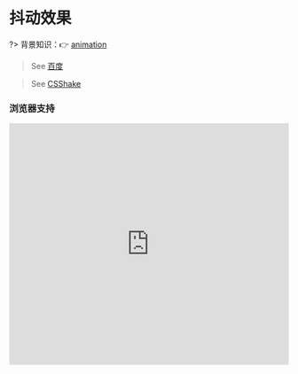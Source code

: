 
# 抖动效果

?> 背景知识：:point_right: [animation](https://developer.mozilla.org/zh-CN/docs/Web/CSS/animation)

> See [百度](https://www.baidu.com/s?wd=%E6%8A%96%E5%8A%A8&rsv_spt=1&rsv_iqid=0xe9f337870004f38a&issp=1&f=8&rsv_bp=0&rsv_idx=2&ie=utf-8&tn=baiduhome_pg&rsv_enter=1&rsv_sug3=11&rsv_sug1=15&rsv_sug7=101&rsv_sug2=0&inputT=3789&rsv_sug4=4507)

<vuep template="#shakeBaidu"></vuep>

<script v-pre type="text/x-template" id="shakeBaidu">
<style>
  main {
    width: 100%; height: 229px;
    display: flex;
  }
  main > span {
    background: #b4a078;
    color: white;
    margin: auto;
    padding: .3em 1em .5em;
    border-radius: 3px;
    box-shadow: 0 0 .5em #b4a078;
    animation: shake-baidu 2s ease 0s infinite;
    animation-play-state: paused;
  }
  .main:hover > span,
  .main > span:hover {
    animation-play-state: running;
  }
  @keyframes shake-baidu {
    from    { transform: rotate(0deg); }
    4%      { transform: rotate(5deg); }
    12.5%   { transform: rotate(-5deg); }
    21%     { transform: rotate(5deg); }
    29%     { transform: rotate(-5deg); }
    37.5%   { transform: rotate(5deg); }
    46%     { transform: rotate(-5deg); }
    50%,to  { transform: rotate(0deg); }
  }
</style>
<template>
  <main class="main">
    <span>You-need-to-know-css!</span>
  </main>
</template>
<script>
</script>
</script>

> See [CSShake](https://github.com/elrumordelaluz/csshake)

<vuep template="#CSShake"></vuep>

<script v-pre type="text/x-template" id="CSShake">
<style>
  main {
    width: 100%; height: 229px;
    display: flex;s
  }
  main > span {
    background: #b4a078;
    color: white;
    margin: auto;
    padding: .3em 1em .5em;
    border-radius: 3px;
    box-shadow: 0 0 .5em #b4a078;
    animation: shake .1s ease-in-out infinite;
    animation-play-state: paused;
  }
  .main:hover > span,
  .main > span:hover {
    animation-play-state: running;
  }
  @keyframes shake {
    2% { transform: translate(0.5px, 2.5px) rotate(1.5deg); }
    4% { transform: translate(0.5px, -1.5px) rotate(0.5deg); }
    6% { transform: translate(-0.5px, -1.5px) rotate(-0.5deg); }
    8% { transform: translate(2.5px, -0.5px) rotate(0.5deg); }
    10% { transform: translate(2.5px, 1.5px) rotate(0.5deg); }
    12% { transform: translate(2.5px, -0.5px) rotate(0.5deg); }
    14% { transform: translate(-1.5px, -1.5px) rotate(-0.5deg); }
    16% { transform: translate(-0.5px, 0.5px) rotate(0.5deg); }
    18% { transform: translate(-0.5px, 2.5px) rotate(1.5deg); }
    20% { transform: translate(2.5px, -1.5px) rotate(1.5deg); }
    22% { transform: translate(2.5px, -1.5px) rotate(0.5deg); }
    24% { transform: translate(0.5px, -1.5px) rotate(-0.5deg); }
    26% { transform: translate(-1.5px, 1.5px) rotate(0.5deg); }
    28% { transform: translate(-1.5px, -0.5px) rotate(1.5deg); }
    30% { transform: translate(-0.5px, -0.5px) rotate(1.5deg); }
    32% { transform: translate(-0.5px, -0.5px) rotate(-0.5deg); }
    34% { transform: translate(0.5px, -0.5px) rotate(0.5deg); }
    36% { transform: translate(-1.5px, 1.5px) rotate(1.5deg); }
    38% { transform: translate(2.5px, 1.5px) rotate(1.5deg); }
    40% { transform: translate(1.5px, -1.5px) rotate(0.5deg); }
    42% { transform: translate(1.5px, -1.5px) rotate(1.5deg); }
    44% { transform: translate(1.5px, 2.5px) rotate(1.5deg); }
    46% { transform: translate(1.5px, -1.5px) rotate(0.5deg); }
    48% { transform: translate(-0.5px, -1.5px) rotate(0.5deg); }
    50% { transform: translate(-1.5px, -1.5px) rotate(1.5deg); }
    52% { transform: translate(1.5px, -0.5px) rotate(1.5deg); }
    54% { transform: translate(-0.5px, -0.5px) rotate(0.5deg); }
    56% { transform: translate(2.5px, 0.5px) rotate(0.5deg); }
    58% { transform: translate(-0.5px, 0.5px) rotate(1.5deg); }
    60% { transform: translate(0.5px, 1.5px) rotate(-0.5deg); }
    62% { transform: translate(-0.5px, -1.5px) rotate(0.5deg); }
    64% { transform: translate(-0.5px, -1.5px) rotate(0.5deg); }
    66% { transform: translate(1.5px, -1.5px) rotate(-0.5deg); }
    68% { transform: translate(0.5px, 1.5px) rotate(-0.5deg); }
    70% { transform: translate(0.5px, 2.5px) rotate(-0.5deg); }
    72% { transform: translate(2.5px, -1.5px) rotate(1.5deg); }
    74% { transform: translate(-1.5px, -0.5px) rotate(0.5deg); }
    76% { transform: translate(-1.5px, -1.5px) rotate(1.5deg); }
    78% { transform: translate(0.5px, 0.5px) rotate(1.5deg); }
    80% { transform: translate(0.5px, -0.5px) rotate(1.5deg); }
    82% { transform: translate(-0.5px, -1.5px) rotate(1.5deg); }
    84% { transform: translate(2.5px, -0.5px) rotate(1.5deg); }
    86% { transform: translate(0.5px, 0.5px) rotate(-0.5deg); }
    88% { transform: translate(1.5px, 2.5px) rotate(-0.5deg); }
    90% { transform: translate(-1.5px, 2.5px) rotate(1.5deg); }
    92% { transform: translate(-0.5px, -1.5px) rotate(-0.5deg); }
    94% { transform: translate(1.5px, -0.5px) rotate(0.5deg); }
    96% { transform: translate(-1.5px, 2.5px) rotate(1.5deg); }
    98% { transform: translate(2.5px, 2.5px) rotate(0.5deg); }
    0%, 100% { transform: translate(0, 0) rotate(0); } 
  }
</style>
<template>
  <main class="main">
    <span>You-need-to-know-css!</span>
  </main>
</template>
<script>
</script>
</script>

### 浏览器支持

<iframe src="https://caniuse.bitsofco.de/embed/index.html?feat=css-animation&amp;periods=future_1,current,past_1,past_2,past_3&amp;accessible-colours=false" frameborder="0" width="100%" height="436px"></iframe>

